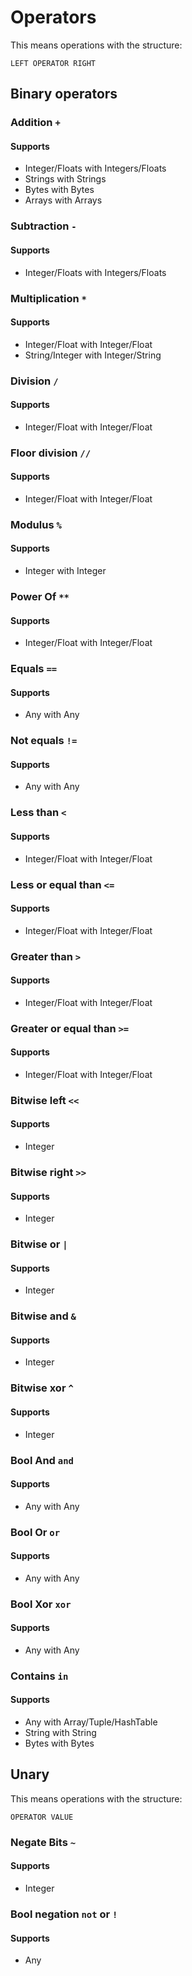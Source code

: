 # Operators

This means operations with the structure:

```
LEFT OPERATOR RIGHT
```

## Binary operators

### Addition `+`

#### Supports

- Integer/Floats with Integers/Floats
- Strings with Strings
- Bytes with Bytes
- Arrays with Arrays

### Subtraction `-`

#### Supports

- Integer/Floats with Integers/Floats

### Multiplication `*`

#### Supports

- Integer/Float with Integer/Float
- String/Integer with Integer/String

### Division `/`

#### Supports

- Integer/Float with Integer/Float

### Floor division `//`

#### Supports

- Integer/Float with Integer/Float

### Modulus `%`

#### Supports

- Integer with Integer

### Power Of `**`

#### Supports

- Integer/Float with Integer/Float

### Equals `==`

#### Supports

- Any with Any

### Not equals `!=`

#### Supports

- Any with Any

### Less than `<`

#### Supports

- Integer/Float with Integer/Float

### Less or equal than `<=`

#### Supports

- Integer/Float with Integer/Float

### Greater than `>`

#### Supports

- Integer/Float with Integer/Float

### Greater or equal than `>=`

#### Supports

- Integer/Float with Integer/Float

### Bitwise left `<<`

#### Supports

- Integer

### Bitwise right `>>`

#### Supports

- Integer

### Bitwise or `|`

#### Supports

- Integer

### Bitwise and `&`

#### Supports

- Integer

### Bitwise xor `^`

#### Supports

- Integer

### Bool And `and`

#### Supports

- Any with Any

### Bool Or `or`

#### Supports

- Any with Any

### Bool Xor `xor`

#### Supports

- Any with Any

### Contains `in`

#### Supports

- Any with Array/Tuple/HashTable
- String with String
- Bytes with Bytes

## Unary

This means operations with the structure:

```
OPERATOR VALUE
```

### Negate Bits `~`

#### Supports

- Integer

### Bool negation `not` or `!`

#### Supports

- Any